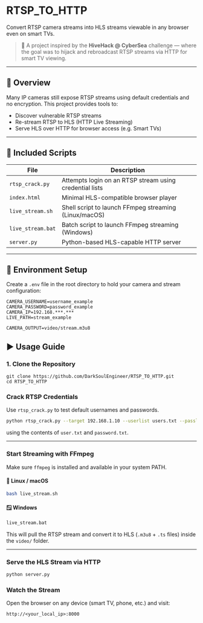 # RTSP_TO_HTTP

Convert RTSP camera streams into HLS streams viewable in any browser even on smart TVs.

> 📡 A project inspired by the **HiveHack @ CyberSea** challenge — where the goal was to hijack and rebroadcast RTSP streams via HTTP for smart TV viewing.

---

## 🔧 Overview

Many IP cameras still expose RTSP streams using default credentials and no encryption. This project provides tools to:

- Discover vulnerable RTSP streams  
- Re-stream RTSP to HLS (HTTP Live Streaming)  
- Serve HLS over HTTP for browser access (e.g. Smart TVs)

---

## 📁 Included Scripts

| File              | Description                                               |
|-------------------|-----------------------------------------------------------|
| `rtsp_crack.py`   | Attempts login on an RTSP stream using credential lists   |
| `index.html`      | Minimal HLS-compatible browser player                     |
| `live_stream.sh`  | Shell script to launch FFmpeg streaming (Linux/macOS)     |
| `live_stream.bat` | Batch script to launch FFmpeg streaming (Windows)         |
| `server.py`       | Python-based HLS-capable HTTP server                      |

---

## 🔐 Environment Setup

Create a `.env` file in the root directory to hold your camera and stream configuration:

```env
CAMERA_USERNAME=username_example
CAMERA_PASSWORD=password_example
CAMERA_IP=192.168.***.***
LIVE_PATH=stream_example

CAMERA_OUTPUT=video/stream.m3u8
```

## ▶️ Usage Guide

### 1. Clone the Repository

```
git clone https://github.com/DarkSoulEngineer/RTSP_TO_HTTP.git
cd RTSP_TO_HTTP
```

### Crack RTSP Credentials

Use `rtsp_crack.py` to test default usernames and passwords.

```bash
python rtsp_crack.py --target 192.168.1.10 --userlist users.txt --passlist passwords.txt --path stream1
```

using the contents of `user.txt` and `password.txt`.

---

### Start Streaming with FFmpeg

Make sure `ffmpeg` is installed and available in your system PATH.

#### 🐧 Linux / macOS

```bash
bash live_stream.sh
```

#### 🪟 Windows

```cmd
live_stream.bat
```

This will pull the RTSP stream and convert it to HLS (`.m3u8` + `.ts` files) inside the `video/` folder.

---

### Serve the HLS Stream via HTTP

```bash
python server.py
```

### Watch the Stream

Open the browser on any device (smart TV, phone, etc.) and visit:

```
http://<your_local_ip>:8000
```